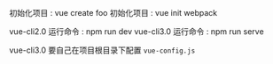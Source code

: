 
初始化项目 : vue create foo
初始化项目 : vue init webpack

vue-cli2.0 运行命令 : npm run dev
vue-cli3.0 运行命令 : npm run serve

vue-cli3.0 要自己在项目根目录下配置 `vue-config.js`
